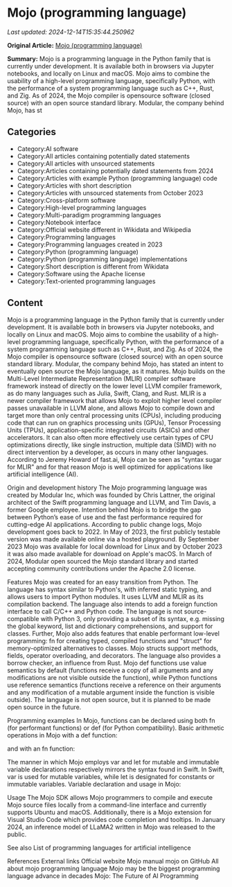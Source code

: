 # Mojo (programming language)

_Last updated: 2024-12-14T15:35:44.250962_

**Original Article:** [Mojo (programming language)](https://en.wikipedia.org/wiki/Mojo_(programming_language))

**Summary:** Mojo is a programming language in the Python family that is currently under development. It is available both in browsers via Jupyter notebooks, and locally on Linux and macOS. Mojo aims to combine the usability of a high-level programming language, specifically Python, with the performance of a system programming language such as C++, Rust, and Zig. As of 2024, the Mojo compiler is opensource software (closed source) with an open source standard library. Modular, the company behind Mojo, has st

## Categories
- Category:AI software
- Category:All articles containing potentially dated statements
- Category:All articles with unsourced statements
- Category:Articles containing potentially dated statements from 2024
- Category:Articles with example Python (programming language) code
- Category:Articles with short description
- Category:Articles with unsourced statements from October 2023
- Category:Cross-platform software
- Category:High-level programming languages
- Category:Multi-paradigm programming languages
- Category:Notebook interface
- Category:Official website different in Wikidata and Wikipedia
- Category:Programming languages
- Category:Programming languages created in 2023
- Category:Python (programming language)
- Category:Python (programming language) implementations
- Category:Short description is different from Wikidata
- Category:Software using the Apache license
- Category:Text-oriented programming languages

## Content

Mojo is a programming language in the Python family that is currently under development. It is available both in browsers via Jupyter notebooks, and locally on Linux and macOS. Mojo aims to combine the usability of a high-level programming language, specifically Python, with the performance of a system programming language such as C++, Rust, and Zig. As of 2024, the Mojo compiler is opensource software (closed source) with an open source standard library. Modular, the company behind Mojo, has stated an intent to eventually open source the Mojo language, as it matures.
Mojo builds on the Multi-Level Intermediate Representation (MLIR) compiler software framework instead of directly on the lower level LLVM compiler framework, as do many languages such as Julia, Swift, Clang, and Rust. MLIR is a newer compiler framework that allows Mojo to exploit higher level compiler passes unavailable in LLVM alone, and allows Mojo to compile down and target more than only central processing units (CPUs), including producing code that can run on graphics  processing units (GPUs), Tensor Processing Units (TPUs), application-specific integrated circuits (ASICs) and other accelerators. It can also often more effectively use certain types of CPU optimizations directly, like single instruction, multiple data (SIMD) with no direct intervention by a developer, as occurs in many other languages. According to Jeremy Howard of fast.ai, Mojo can be seen as "syntax sugar for MLIR" and for that reason Mojo is well optimized for applications like artificial intelligence (AI).

Origin and development history
The Mojo programming language was created by Modular Inc, which was founded by Chris Lattner, the original architect of the Swift programming language and LLVM, and Tim Davis, a former Google employee. Intention behind Mojo is to bridge the gap between Python’s ease of use and the fast performance required for cutting-edge AI applications.
According to public change logs, Mojo development goes back to 2022. In May of 2023, the first publicly testable version was made available online via a hosted playground. By September 2023 Mojo was available for local download for Linux and by October 2023 it was also made available for download on Apple's macOS.
In March of 2024, Modular open sourced the Mojo standard library and started accepting community contributions under the Apache 2.0 license.

Features
Mojo was created for an easy transition from Python. The language has syntax similar to Python's, with inferred static typing, and allows users to import Python modules. It uses LLVM and MLIR as its compilation backend. The language also intends to add a foreign function interface to call C/C++ and Python code. The language is not source-compatible with Python 3, only providing a subset of its syntax, e.g. missing the global keyword, list and dictionary comprehensions, and support for classes. Further, Mojo also adds features that enable performant low-level programming: fn for creating typed, compiled functions and "struct" for memory-optimized alternatives to classes. Mojo structs support methods, fields, operator overloading, and decorators.
The language also provides a borrow checker, an influence from Rust. Mojo def functions use value semantics by default (functions receive a copy of all arguments and any modifications are not visible outside the function), while Python functions use reference semantics (functions receive a reference on their arguments and any modification of a mutable argument inside the function is visible outside).
The language is not open source, but it is planned to be made open source in the future.

Programming examples
In Mojo, functions can be declared using both fn (for performant functions) or def (for Python compatibility).
Basic arithmetic operations in Mojo with a def function:

and with an fn function:

The manner in which Mojo employs var and let for mutable and immutable variable declarations respectively mirrors the syntax found in Swift. In Swift, var is used for mutable variables, while let is designated for constants or immutable variables.
Variable declaration and usage in Mojo:

Usage
The Mojo SDK allows Mojo programmers to compile and execute Mojo source files locally from a command-line interface and currently supports Ubuntu and macOS. Additionally, there is a Mojo extension for Visual Studio Code which provides code completion and tooltips.
In January 2024, an inference model of LLaMA2 written in Mojo was released to the public.

See also
List of programming languages for artificial intelligence

References
External links
Official website
Mojo manual
mojo on GitHub
All about mojo programming language
Mojo may be the biggest programming language advance in decades
Mojo: The Future of AI Programming
